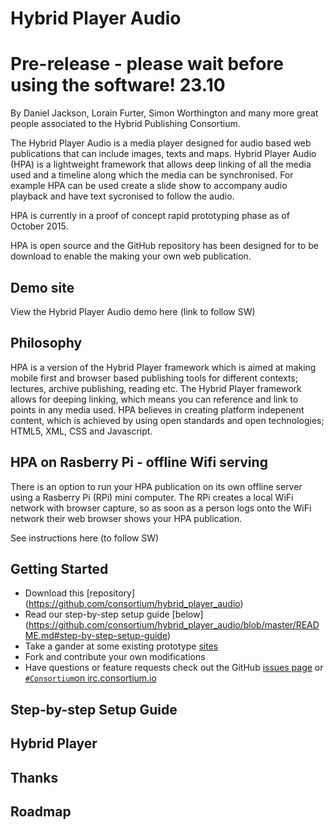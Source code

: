 # Hybrid Player Audio

# Pre-release - please wait before using the software! 23.10

By Daniel Jackson, Lorain Furter, Simon Worthington and many more great people associated to the Hybrid Publishing Consortium.

The Hybrid Player Audio is a media player designed for audio based web publications that can include images, texts and maps. Hybrid Player Audio (HPA) is a lightweight framework that allows deep linking of all the media used and a timeline along which the media can be synchronised. For example HPA can be used create a slide show to accompany audio playback and have text sycronised to follow the audio. 

HPA is currently in a proof of concept rapid prototyping phase as of October 2015.

HPA is open source and the GitHub repository has been designed for to be download to enable the making your own web publication.

## Demo site

View the Hybrid Player Audio demo here (link to follow SW)

## Philosophy

HPA is a version of the Hybrid Player framework which is aimed at making mobile first and browser based publishing tools for different contexts; lectures, archive publishing, reading etc. The Hybrid Player framework allows for deeping linking, which means you can reference and link to points in any media used. HPA believes in creating platform indepenent content, which is achieved by using open standards and open technologies; HTML5, XML, CSS and Javascript.

## HPA on Rasberry Pi - offline Wifi serving

There is an option to run your HPA publication on its own offline server using a Rasberry Pi (RPi) mini computer. The RPi creates a local WiFi network with browser capture, so as soon as a person logs onto the WiFi network their web browser shows your HPA publication.

See instructions here (to follow SW)

## Getting Started

* Download this [repository] (https://github.com/consortium/hybrid_player_audio)
* Read our step-by-step setup guide [below] (https://github.com/consortium/hybrid_player_audio/blob/master/README.md#step-by-step-setup-guide)
* Take a gander at some existing prototype [sites](https://github.com/consortium/hybrid_player_audio/wiki/Sites)
* Fork and contribute your own modifications
* Have questions or feature requests check out the GitHub [issues page](https://github.com/consortium/hybrid_player_audio/issues) or [`#Consortium`on irc.consortium.io](https://irc.consortium.io/luser/?channels=Consortium)

## Step-by-step Setup Guide



## Hybrid Player 

## Thanks

## Roadmap
